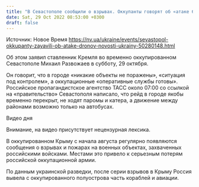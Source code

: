 ```yaml
---
title: "В Севастополе сообщили о взрывах. Оккупанты говорят об «атаке беспилотников»"
date: Sat, 29 Oct 2022 08:53:00 +0300
draft: false
---
```

Источник: Новое Время https://nv.ua/ukraine/events/sevastopol-okkupanty-zayavili-ob-atake-dronov-novosti-ukrainy-50280148.html


 Об этом заявил ставленник Кремля во временно оккупированном Севастополе Михаил Развожаев в субботу, 29 октября.

 Он говорит, что в городе «никакие объекты не поражены», «ситуация под контролем», а оккупационные «оперативные службы готовы». Российское пропагандистское агентство ТАСС около 07:00 со ссылкой на «правительство» Севастополя написало, что рейд в городе якобы временно перекрыт, не ходят паромы и катера, а движение между районами возможно только на автобусах.

 Видео дня   

Внимание, на видео присутствует нецензурная лексика.

В оккупированном Крыму с начала августа регулярно появляются сообщения о взрывах и пожарах на военных объектах, захваченных российскими войсками. Местами это привело к серьезным потерям российской оккупационной армии.

По данным украинской разведки, после серии взрывов в Крыму Россия вывела с оккупированного полуострова часть кораблей и авиации.
